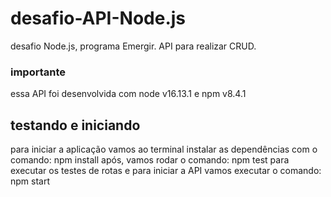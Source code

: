 # desafio-API-Node.js
desafio Node.js, programa Emergir. API para realizar CRUD.

### importante
essa API foi desenvolvida com node v16.13.1 e npm v8.4.1

## testando e iniciando
para iniciar a aplicação vamos ao terminal instalar as dependências com o comando: npm install
após, vamos rodar o comando: npm test para executar os testes de rotas
e para iniciar a API vamos executar o comando: npm start
